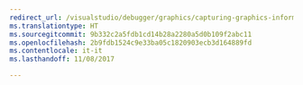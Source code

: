 ```yaml
---
redirect_url: /visualstudio/debugger/graphics/capturing-graphics-information
ms.translationtype: HT
ms.sourcegitcommit: 9b332c2a5fdb1cd14b28a2280a5d0b109f2abc11
ms.openlocfilehash: 2b9fdb1524c9e33ba05c1820903ecb3d164889fd
ms.contentlocale: it-it
ms.lasthandoff: 11/08/2017

---
```

